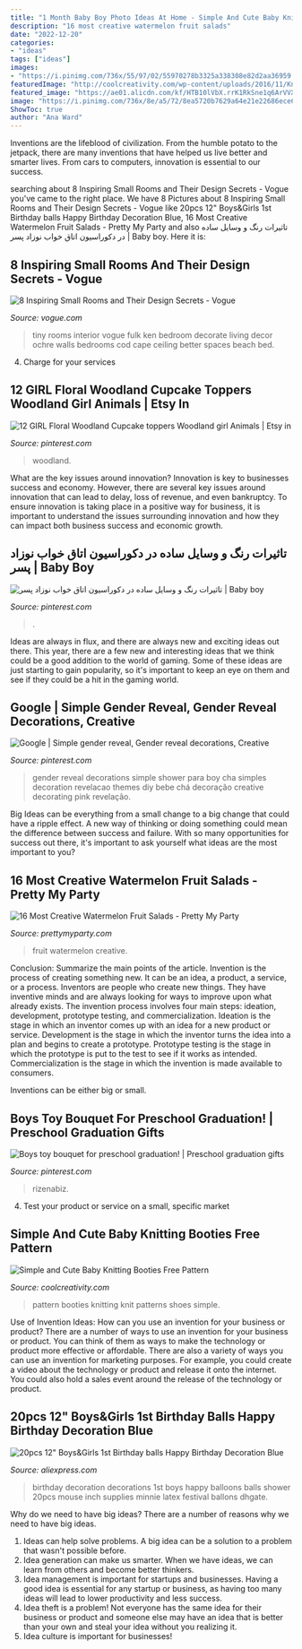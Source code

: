 ```yaml
---
title: "1 Month Baby Boy Photo Ideas At Home - Simple And Cute Baby Knitting Booties Free Pattern"
description: "16 most creative watermelon fruit salads"
date: "2022-12-20"
categories:
- "ideas"
tags: ["ideas"]
images:
- "https://i.pinimg.com/736x/55/97/02/55970278b3325a338308e82d2aa36959.jpg"
featuredImage: "http://coolcreativity.com/wp-content/uploads/2016/11/Knit-Baby-Booties-Free-Pattern-m.jpg"
featured_image: "https://ae01.alicdn.com/kf/HTB10lVbX.rrK1RkSne1q6ArVVXay/20pcs-12-Boys-Girls-1st-Birthday-balls-Happy-Birthday-Decoration-Blue-1-Year-Old-Birthday-Balloons.jpg"
image: "https://i.pinimg.com/736x/8e/a5/72/8ea5720b7629a64e21e22686ece6425e.jpg"
ShowToc: true
author: "Ana Ward"
---
```



Inventions are the lifeblood of civilization. From the humble potato to the jetpack, there are many inventions that have helped us live better and smarter lives. From cars to computers, innovation is essential to our success.

	

		
searching about 8 Inspiring Small Rooms and Their Design Secrets - Vogue you've came to the right place. We have 8 Pictures about 8 Inspiring Small Rooms and Their Design Secrets - Vogue like 20pcs 12&quot; Boys&amp;Girls 1st Birthday balls Happy Birthday Decoration Blue, 16 Most Creative Watermelon Fruit Salads - Pretty My Party and also تاثیرات رنگ و وسایل ساده در دکوراسیون اتاق خواب نوزاد پسر | Baby boy. Here it is:
		
    
## 8 Inspiring Small Rooms And Their Design Secrets - Vogue

<img loading=lazy src="http://media.vogue.com/r/pass/2016/05/31/04-how-to-decorate-tiny-rooms.jpg" onerror="this.onerror=null;this.src='https://tse3.mm.bing.net/th?id=OIP.g3_6XuqC1jNklRDOE6qsaAHaJY&amp;pid=15.1';" alt="8 Inspiring Small Rooms and Their Design Secrets - Vogue">

_Source: vogue.com_

>tiny rooms interior vogue fulk ken bedroom decorate living decor ochre walls bedrooms cod cape ceiling better spaces beach bed. 

	

4. Charge for your services 

    
## 12 GIRL Floral Woodland Cupcake Toppers Woodland Girl Animals | Etsy In

<img loading=lazy src="https://i.pinimg.com/736x/55/97/02/55970278b3325a338308e82d2aa36959.jpg" onerror="this.onerror=null;this.src='https://tse2.mm.bing.net/th?id=OIP.0v_l1ycI5XI6RR9mGL9A4wHaKX&amp;pid=15.1';" alt="12 GIRL Floral Woodland Cupcake toppers Woodland girl Animals | Etsy in">

_Source: pinterest.com_

>woodland. 

	

What are the key issues around innovation?
Innovation is key to businesses success and economy. However, there are several key issues around innovation that can lead to delay, loss of revenue, and even bankruptcy. To ensure innovation is taking place in a positive way for business, it is important to understand the issues surrounding innovation and how they can impact both business success and economic growth.

    
## تاثیرات رنگ و وسایل ساده در دکوراسیون اتاق خواب نوزاد پسر | Baby Boy

<img loading=lazy src="https://i.pinimg.com/736x/8e/a5/72/8ea5720b7629a64e21e22686ece6425e.jpg" onerror="this.onerror=null;this.src='https://tse1.mm.bing.net/th?id=OIP.58cr9m4JHIAb7SOYaqElXQHaKI&amp;pid=15.1';" alt="تاثیرات رنگ و وسایل ساده در دکوراسیون اتاق خواب نوزاد پسر | Baby boy">

_Source: pinterest.com_

>. 

	

Ideas are always in flux, and there are always new and exciting ideas out there. This year, there are a few new and interesting ideas that we think could be a good addition to the world of gaming. Some of these ideas are just starting to gain popularity, so it's important to keep an eye on them and see if they could be a hit in the gaming world.

    
## Google | Simple Gender Reveal, Gender Reveal Decorations, Creative

<img loading=lazy src="https://i.pinimg.com/736x/f9/33/76/f93376c5393f337abc520926594c42a7.jpg" onerror="this.onerror=null;this.src='https://tse2.mm.bing.net/th?id=OIP.sANqiG6V1ADAd_sSd7ymHQHaNK&amp;pid=15.1';" alt="Google | Simple gender reveal, Gender reveal decorations, Creative">

_Source: pinterest.com_

>gender reveal decorations simple shower para boy cha simples decoration revelacao themes diy bebe chá decoração creative decorating pink revelação. 

	

Big Ideas can be everything from a small change to a big change that could have a ripple effect. A new way of thinking or doing something could mean the difference between success and failure. With so many opportunities for success out there, it's important to ask yourself what ideas are the most important to you?

    
## 16 Most Creative Watermelon Fruit Salads - Pretty My Party

<img loading=lazy src="https://www.prettymyparty.com/wp-content/uploads/2016/06/fd60de6c3c5bdd267a87f3fd987f88b7.jpg" onerror="this.onerror=null;this.src='https://tse2.mm.bing.net/th?id=OIP.MmWDvytd43kcDXbc3jEvsAHaJ4&amp;pid=15.1';" alt="16 Most Creative Watermelon Fruit Salads - Pretty My Party">

_Source: prettymyparty.com_

>fruit watermelon creative. 

	

Conclusion: Summarize the main points of the article.
Invention is the process of creating something new. It can be an idea, a product, a service, or a process. Inventors are people who create new things. They have inventive minds and are always looking for ways to improve upon what already exists.
The invention process involves four main steps: ideation, development, prototype testing, and commercialization. Ideation is the stage in which an inventor comes up with an idea for a new product or service. Development is the stage in which the inventor turns the idea into a plan and begins to create a prototype. Prototype testing is the stage in which the prototype is put to the test to see if it works as intended. Commercialization is the stage in which the invention is made available to consumers.

Inventions can be either big or small.

    
## Boys Toy Bouquet For Preschool Graduation! | Preschool Graduation Gifts

<img loading=lazy src="https://i.pinimg.com/736x/65/81/a9/6581a9bf34598e1feac2917b76fba291--preschool-graduation-boy-toys.jpg" onerror="this.onerror=null;this.src='https://tse2.mm.bing.net/th?id=OIP.KpRC91CXC0SsLTMQvZaXnAHaNL&amp;pid=15.1';" alt="Boys toy bouquet for preschool graduation! | Preschool graduation gifts">

_Source: pinterest.com_

>rizenabiz. 

	

4. Test your product or service on a small, specific market

    
## Simple And Cute Baby Knitting Booties Free Pattern

<img loading=lazy src="http://coolcreativity.com/wp-content/uploads/2016/11/Knit-Baby-Booties-Free-Pattern-m.jpg" onerror="this.onerror=null;this.src='https://tse4.mm.bing.net/th?id=OIP.ZFVkisukeS7aRCa8FO6mFQHaFE&amp;pid=15.1';" alt="Simple and Cute Baby Knitting Booties Free Pattern">

_Source: coolcreativity.com_

>pattern booties knitting knit patterns shoes simple. 

	

Use of Invention Ideas: How can you use an invention for your business or product?
There are a number of ways to use an invention for your business or product. You can think of them as ways to make the technology or product more effective or affordable. There are also a variety of ways you can use an invention for marketing purposes. For example, you could create a video about the technology or product and release it onto the internet. You could also hold a sales event around the release of the technology or product.

    
## 20pcs 12&quot; Boys&amp;Girls 1st Birthday Balls Happy Birthday Decoration Blue

<img loading=lazy src="https://ae01.alicdn.com/kf/HTB10lVbX.rrK1RkSne1q6ArVVXay/20pcs-12-Boys-Girls-1st-Birthday-balls-Happy-Birthday-Decoration-Blue-1-Year-Old-Birthday-Balloons.jpg" onerror="this.onerror=null;this.src='https://tse4.mm.bing.net/th?id=OIP.dEhq7qibY61eyjkVYraQPQHaJ3&amp;pid=15.1';" alt="20pcs 12&quot; Boys&amp;Girls 1st Birthday balls Happy Birthday Decoration Blue">

_Source: aliexpress.com_

>birthday decoration decorations 1st boys happy balloons balls shower 20pcs mouse inch supplies minnie latex festival ballons dhgate. 

	

Why do we need to have big ideas?
There are a number of reasons why we need to have big ideas. 
1. Ideas can help solve problems. A big idea can be a solution to a problem that wasn't possible before. 
2. Idea generation can make us smarter. When we have ideas, we can learn from others and become better thinkers. 
3. Idea management is important for startups and businesses. Having a good idea is essential for any startup or business, as having too many ideas will lead to lower productivity and less success. 
4. Idea theft is a problem! Not everyone has the same idea for their business or product and someone else may have an idea that is better than your own and steal your idea without you realizing it. 
5. Idea culture is important for businesses!

